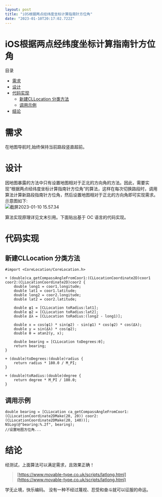 ```yaml
---
layout: post
title: "iOS根据两点经纬度坐标计算指南针方位角"
date: "2023-01-10T20:17:02.722Z"
---
```

iOS根据两点经纬度坐标计算指南针方位角
====================

目录

*   [需求](#需求)
*   [设计](#设计)
*   [代码实现](#代码实现)
    *   [新建CLLocation 分类方法](#新建cllocation-分类方法)
    *   [调用示例](#调用示例)
*   [结论](#结论)

需求
==

在地图导航时,始终保持当前路段竖直超前。

设计
==

因地图暴露的方法中只有设置地图相对于正北的方向角的方法。因此，需要实现“根据两点经纬度坐标计算指南针方位角”的算法，这样在每次切换路段时，调用算法计算新路段指南针方位角，然后设置地图相对于正北的方向角即可实现需求。  
示意图如下:  
![截屏2023-01-10 15.57.34](https://p.ipic.vip/crjkb4.png)

算法实现原理详见文末引用。下面贴出基于 OC 语言的代码实现。

代码实现
====

新建CLLocation 分类方法
-----------------

    #import <CoreLocation/CoreLocation.h>
    
    + (double)ca_getCompassAngleFromCoor1:(CLLocationCoordinate2D)coor1 coor2:(CLLocationCoordinate2D)coor2 {
        double long1 = coor1.longitude;
        double lat1 = coor1.latitude;
        double long2 = coor2.longitude;
        double lat2 = coor2.latitude;
             
        double φ1 = [CLLocation toRadius:lat1];
        double φ2 = [CLLocation toRadius:lat2];
        double Δλ = [CLLocation toRadius:(long2 - long1)];
        
        double x = cos(φ1) * sin(φ2) - sin(φ1) * cos(φ2) * cos(Δλ);
        double y = sin(Δλ) * cos(φ2);
        double θ = atan2(y, x);
        
        double bearing = [CLLocation toDegrees:θ];
        return bearing;
    }
    
    + (double)toDegrees:(double)radius {
        return radius * 180.0 / M_PI;
    }
    
    + (double)toRadius:(double)degree {
        return degree * M_PI / 180.0;
    }
    

调用示例
----

    double bearing = [CLLocation ca_getCompassAngleFromCoor1:(CLLocationCoordinate2DMake(20, 20)) coor2:(CLLocationCoordinate2DMake(20, 140))];
    NSLog(@"bearing:%.2f", bearing);
    //设置地图方位角...
    

结论
==

经测试，上面算法可以满足需求，且效果正确！

> [https://www.movable-type.co.uk/scripts/latlong.html](https://www.movable-type.co.uk/scripts/latlong.html)

学无止境，快乐编码。 没有一种不经过蔑视、忍受和奋斗就可以征服的命运。